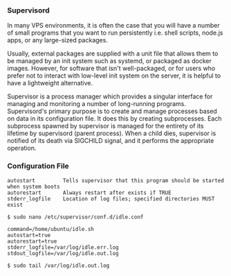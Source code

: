 ### Supervisord

In many VPS environments, it is often the case that you will have a number of small programs that you want to run persistently i.e. shell scripts, node.js apps, or any large-sized packages.

Usually, external packages are supplied with a unit file that allows them to be managed by an init system such as systemd, or packaged as docker images. However, for software that isn't well-packaged, or for users who prefer not to interact with low-level init system on the server, it is helpful to have a lightweight alternative. 

Supervisor is a process manager which provides a singular interface for managing and monitoring a number of long-running programs. Supervisord's primary purpose is to create and manage processes based on data in its configuration file. It does this by creating subprocesses. Each subprocess spawned by supervisor is managed for the entirety of its lifetime by supervisord (parent process). When a child dies, supervisor is notified of its death via SIGCHILD signal, and it performs the appropriate operation.

### Configuration File

```
autostart         Tells supervisor that this program should be started when system boots
autorestart       Always restart after exists if TRUE
stderr_logfile    Location of log files; specified directories MUST exist
```

```console
$ sudo nano /etc/supervisor/conf.d/idle.conf

command=/home/ubuntu/idle.sh
autostart=true
autorestart=true
stderr_logfile=/var/log/idle.err.log
stdout_logfile=/var/log/idle.out.log

$ sudo tail /var/log/idle.out.log
```
